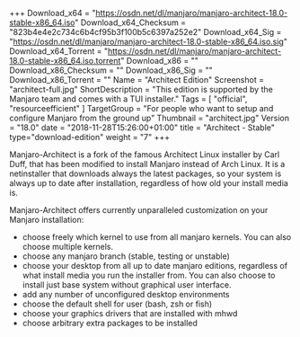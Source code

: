 +++
Download_x64 = "https://osdn.net/dl/manjaro/manjaro-architect-18.0-stable-x86_64.iso"
Download_x64_Checksum = "823b4e4e2c734c6b4cf95b3f100b5c6397a252e2"
Download_x64_Sig = "https://osdn.net/dl/manjaro/manjaro-architect-18.0-stable-x86_64.iso.sig"
Download_x64_Torrent = "https://osdn.net/dl/manjaro/manjaro-architect-18.0-stable-x86_64.iso.torrent"
Download_x86 = ""
Download_x86_Checksum = ""
Download_x86_Sig = ""
Download_x86_Torrent = ""
Name = "Architect Edition"
Screenshot = "architect-full.jpg"
ShortDescription = "This edition is supported by the Manjaro team and comes with a TUI installer."
Tags = [ "official", "resourceefficient" ]
TargetGroup = "For people who want to setup and configure Manjaro from the ground up"
Thumbnail = "architect.jpg"
Version = "18.0"
date = "2018-11-28T15:26:00+01:00"
title = "Architect - Stable"
type="download-edition"
weight = "7"
+++

Manjaro-Architect is a fork of the famous Architect Linux installer by Carl Duff, that has been modified to install Manjaro instead of Arch Linux. It is a netinstaller that downloads always the latest packages, so your system is always up to date after installation, regardless of how old your install media is.

Manjaro-Architect offers currently unparalleled customization on your Manjaro installation:

- choose freely which kernel to use from all manjaro kernels. You can also choose multiple kernels.
- choose any manjaro branch (stable, testing or unstable)
- choose your desktop from all up to date manjaro editions, regardless of what install media you run the installer from. You can also choose to install just base system without graphical user interface.
- add any number of unconfigured desktop environments
- choose the default shell for user (bash, zsh or fish)
- choose your graphics drivers that are installed with mhwd
- choose arbitrary extra packages to be installed
